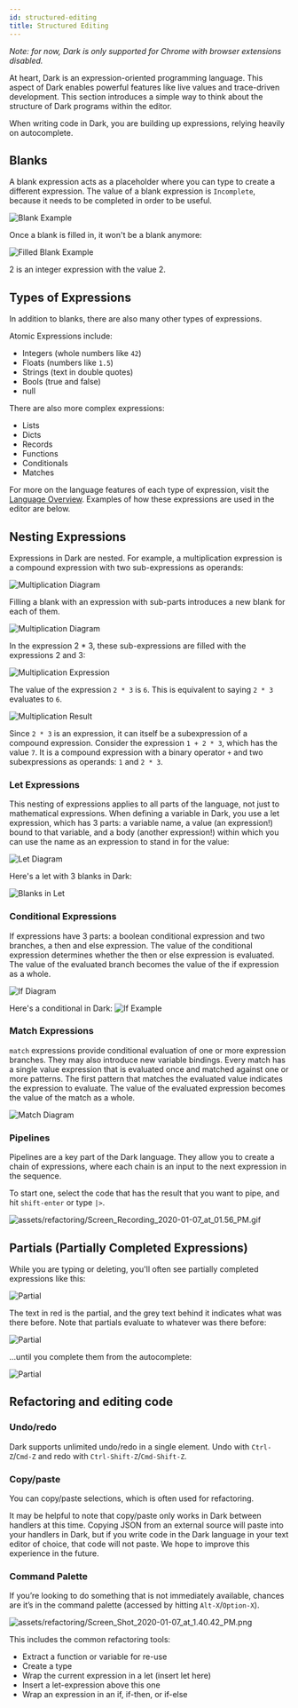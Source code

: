 ```yaml
---
id: structured-editing
title: Structured Editing
---
```


_Note: for now, Dark is only supported for Chrome with browser extensions disabled._

At heart, Dark is an expression-oriented programming language. This aspect of Dark enables powerful features like live values and trace-driven development. This section introduces a simple way to think about the structure of Dark programs within the editor.

When writing code in Dark, you are building up expressions, relying heavily on autocomplete.

## Blanks

A blank expression acts as a placeholder where you can type to create a different expression. The value of a blank expression is `Incomplete`, because it needs to be completed in order to be useful.

![Blank Example](assets/structuredediting/blank_example.png)

Once a blank is filled in, it won't be a blank anymore:

![Filled Blank Example](assets/structuredediting/filled_blank_example.png)

2 is an integer expression with the value 2.

## Types of Expressions

In addition to blanks, there are also many other types of expressions.

Atomic Expressions include:

- Integers (whole numbers like `42`)
- Floats (numbers like `1.5`)
- Strings (text in double quotes)
- Bools (true and false)
- null

There are also more complex expressions:

- Lists
- Dicts
- Records
- Functions
- Conditionals
- Matches

For more on the language features of each type of expression, visit the [Language Overview](language). Examples of how these expressions are used in the editor are below.

## Nesting Expressions

Expressions in Dark are nested. For example, a multiplication expression is a compound expression with two sub-expressions as operands:

![Multiplication Diagram](assets/structuredediting/mul_diagram.png)

Filling a blank with an expression with sub-parts introduces a new blank for each of them.

![Multiplication Diagram](assets/structuredediting/multiplication.png)

In the expression 2 \* 3, these sub-expressions are filled with the expressions 2 and 3:

![Multiplication Expression](assets/structuredediting/mul_expression.png)

The value of the expression `2 * 3` is `6`. This is equivalent to saying `2 * 3` evaluates to `6`.

![Multiplication Result](assets/structuredediting/mul_result.png)

Since `2 * 3` is an expression, it can itself be a subexpression of a compound expression. Consider the expression `1 + 2 * 3`, which has the value `7`. It is a compound expression with a binary operator `+` and two subexpressions as operands: `1` and `2 * 3`.

### Let Expressions

This nesting of expressions applies to all parts of the language, not just to mathematical expressions. When defining a variable in Dark, you use a let expression, which has 3 parts: a variable name, a value (an expression!) bound to that variable, and a body (another expression!) within which you can use the name as an expression to stand in for the value:

![Let Diagram](assets/structuredediting/let_diagram.png)

Here's a let with 3 blanks in Dark:

![Blanks in Let](assets/structuredediting/blanks_in_let_example.png)

### Conditional Expressions

If expressions have 3 parts: a boolean conditional expression and two branches, a then and else expression. The value of the conditional expression determines whether the then or else expression is evaluated. The value of the evaluated branch becomes the value of the if expression as a whole.

![If Diagram](assets/structuredediting/if_diagram.png)

Here's a conditional in Dark:
![If Example](assets/structuredediting/if_example.png)

### Match Expressions

`match` expressions provide conditional evaluation of one or more expression branches. They may also introduce new variable bindings. Every match has a single value expression that is evaluated once and matched against one or more patterns. The first pattern that matches the evaluated value indicates the expression to evaluate. The value of the evaluated expression becomes the value of the match as a whole.

![Match Diagram](assets/structuredediting/match_diagram.png)

### Pipelines

Pipelines are a key part of the Dark language. They allow you to create a chain of expressions, where each chain is an input to the next expression in the sequence.

To start one, select the code
that has the result that you want to pipe, and hit `shift-enter` or type `|>`.

![assets/refactoring/Screen_Recording_2020-01-07_at_01.56_PM.gif](assets/structuredediting/pipeline_example.png)

## Partials (Partially Completed Expressions)

While you are typing or deleting, you'll often see partially completed expressions like this:

![Partial](assets/structuredediting/partial_example.png)

The text in red is the partial, and the grey text behind it indicates what was there before. Note that partials evaluate to whatever was there before:

![Partial](assets/structuredediting/partial_almost_filled.png)

...until you complete them from the autocomplete:

![Partial](assets/structuredediting/partial_completed_example.png)

## Refactoring and editing code

### Undo/redo

Dark supports unlimited undo/redo in a single element. Undo with `Ctrl-Z`/`Cmd-Z` and redo with `Ctrl-Shift-Z`/`Cmd-Shift-Z`.

### Copy/paste

You can copy/paste selections, which is often used for refactoring.

It may be helpful to note that copy/paste only works in Dark between handlers
at this time. Copying JSON from an external source will paste into your
handlers in Dark, but if you write code in the Dark language in your text
editor of choice, that code will not paste. We hope to improve this experience
in the future.

### Command Palette

If you’re looking to do something that is not immediately available, chances are it’s in the command palette (accessed by hitting `Alt-X`/`Option-X`).

![assets/refactoring/Screen_Shot_2020-01-07_at_1.40.42_PM.png](assets/refactoring/Screen_Shot_2020-01-07_at_1.40.42_PM.png)

This includes the common refactoring tools:

- Extract a function or variable for re-use
- Create a type
- Wrap the current expression in a let (insert let here)
- Insert a let-expression above this one
- Wrap an expression in an if, if-then, or if-else
